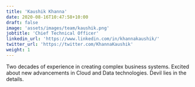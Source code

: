 ```yaml
---
title: 'Kaushik Khanna'
date: 2020-08-16T10:47:58+10:00
draft: false
image: 'assets/images/team/kaushik.png'
jobtitle: 'Chief Technical Officer'
linkedin_url: 'https://www.linkedin.com/in/khannakaushik/'
twitter_url: 'https://twitter.com/KhannaKaushik'
weight: 1
---
```

Two decades of experience in creating complex business systems. Excited about new advancements in Cloud and Data technologies. Devil lies in the details.